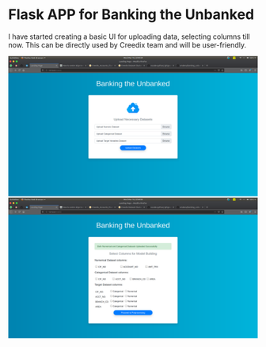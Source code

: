 # Flask APP for Banking the Unbanked

I have started creating a basic UI for uploading data, selecting columns till now. This
can be directly used by Creedix team and will be user-friendly.

![Loading Page](outputs/homepage.png)
![Columns Selection](outputs/columns_selection.png)